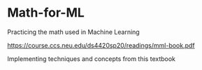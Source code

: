 # Math-for-ML
Practicing the math used in Machine Learning

https://course.ccs.neu.edu/ds4420sp20/readings/mml-book.pdf

Implementing techniques and concepts from this textbook
